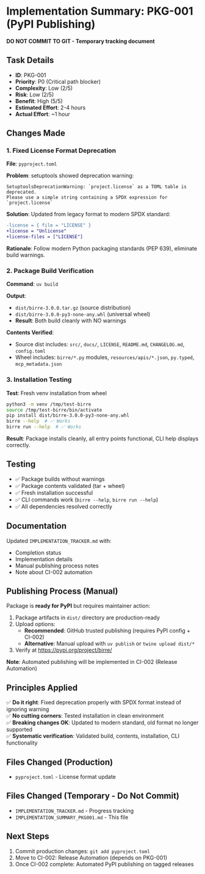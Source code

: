 # Implementation Summary: PKG-001 (PyPI Publishing)

**DO NOT COMMIT TO GIT - Temporary tracking document**

## Task Details

- **ID**: PKG-001
- **Priority**: P0 (Critical path blocker)
- **Complexity**: Low (2/5)
- **Risk**: Low (2/5)
- **Benefit**: High (5/5)
- **Estimated Effort**: 2-4 hours
- **Actual Effort**: ~1 hour

## Changes Made

### 1. Fixed License Format Deprecation

**File**: `pyproject.toml`

**Problem**: setuptools showed deprecation warning:
```
SetuptoolsDeprecationWarning: `project.license` as a TOML table is deprecated.
Please use a simple string containing a SPDX expression for `project.license`
```

**Solution**: Updated from legacy format to modern SPDX standard:

```diff
-license = { file = "LICENSE" }
+license = "Unlicense"
+license-files = ["LICENSE"]
```

**Rationale**: Follow modern Python packaging standards (PEP 639), eliminate build warnings.

### 2. Package Build Verification

**Command**: `uv build`

**Output**:
- `dist/birre-3.0.0.tar.gz` (source distribution)
- `dist/birre-3.0.0-py3-none-any.whl` (universal wheel)
- **Result**: Both build cleanly with NO warnings

**Contents Verified**:
- Source dist includes: `src/`, `docs/`, `LICENSE`, `README.md`, `CHANGELOG.md`, `config.toml`
- Wheel includes: `birre/*.py` modules, `resources/apis/*.json`, `py.typed`, `mcp_metadata.json`

### 3. Installation Testing

**Test**: Fresh venv installation from wheel

```bash
python3 -m venv /tmp/test-birre
source /tmp/test-birre/bin/activate
pip install dist/birre-3.0.0-py3-none-any.whl
birre --help  # ✅ Works
birre run --help  # ✅ Works
```

**Result**: Package installs cleanly, all entry points functional, CLI help displays correctly.

## Testing

- ✅ Package builds without warnings
- ✅ Package contents validated (tar + wheel)
- ✅ Fresh installation successful
- ✅ CLI commands work (`birre --help`, `birre run --help`)
- ✅ All dependencies resolved correctly

## Documentation

Updated `IMPLEMENTATION_TRACKER.md` with:
- Completion status
- Implementation details
- Manual publishing process notes
- Note about CI-002 automation

## Publishing Process (Manual)

Package is **ready for PyPI** but requires maintainer action:

1. Package artifacts in `dist/` directory are production-ready
2. Upload options:
   - **Recommended**: GitHub trusted publishing (requires PyPI config + CI-002)
   - **Alternative**: Manual upload with `uv publish` or `twine upload dist/*`
3. Verify at <https://pypi.org/project/birre/>

**Note**: Automated publishing will be implemented in CI-002 (Release Automation)

## Principles Applied

✅ **Do it right**: Fixed deprecation properly with SPDX format instead of ignoring warning  
✅ **No cutting corners**: Tested installation in clean environment  
✅ **Breaking changes OK**: Updated to modern standard, old format no longer supported  
✅ **Systematic verification**: Validated build, contents, installation, CLI functionality  

## Files Changed (Production)

- `pyproject.toml` - License format update

## Files Changed (Temporary - Do Not Commit)

- `IMPLEMENTATION_TRACKER.md` - Progress tracking
- `IMPLEMENTATION_SUMMARY_PKG001.md` - This file

## Next Steps

1. Commit production changes: `git add pyproject.toml`
2. Move to CI-002: Release Automation (depends on PKG-001)
3. Once CI-002 complete: Automated PyPI publishing on tagged releases
